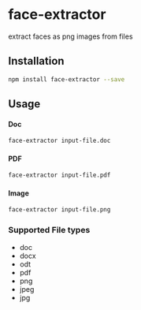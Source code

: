 # face-extractor

extract faces as png images from files

## Installation

```sh
npm install face-extractor --save
```

## Usage

#### Doc

```sh
face-extractor input-file.doc
```

#### PDF

```sh
face-extractor input-file.pdf
```

#### Image

```sh
face-extractor input-file.png
```

### Supported File types

- doc
- docx
- odt
- pdf
- png
- jpeg
- jpg
